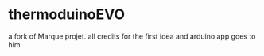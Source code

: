 # thermoduinoEVO
a fork of Marque projet. all credits for the first idea and arduino app goes to him
